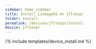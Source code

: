 ```yaml
---
sidebar: home_sidebar
title: Install LineageOS on jfltespr
folder: install
permalink: /devices/jfltespr/install
device: jfltespr
---
```

{% include templates/device_install.md %}
